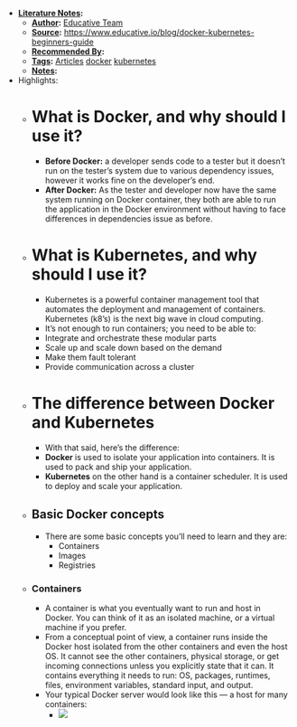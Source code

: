 - **[Literature Notes](<Literature Notes.md>):**
    - **[Author](<Author.md>):** [Educative Team](<Educative Team.md>)
    - **[Source](<Source.md>):** https://www.educative.io/blog/docker-kubernetes-beginners-guide
    - **[Recommended By](<Recommended By.md>):**
    - **[Tags](<Tags.md>):** [Articles](<Articles.md>) [docker](<docker.md>) [kubernetes](<kubernetes.md>)
    - **[Notes](<Notes.md>):**
- Highlights:
    - # What is Docker, and why should I use it?
        - **Before Docker:** a developer sends code to a tester but it doesn’t run on the tester’s system due to various dependency issues, however it works fine on the developer’s end.
        - **After Docker:** As the tester and developer now have the same system running on Docker container, they both are able to run the application in the Docker environment without having to face differences in dependencies issue as before.
    - # What is Kubernetes, and why should I use it?
        - Kubernetes is a powerful container management tool that automates the deployment and management of containers. Kubernetes (k8’s) is the next big wave in cloud computing.
        - It’s not enough to run containers; you need to be able to:
        - Integrate and orchestrate these modular parts
        - Scale up and scale down based on the demand
        - Make them fault tolerant
        - Provide communication across a cluster
    - # The difference between Docker and Kubernetes
        - With that said, here’s the difference:
        - **Docker** is used to isolate your application into containers. It is used to pack and ship your application.
        - **Kubernetes** on the other hand is a container scheduler. It is used to deploy and scale your application.
    - ## Basic Docker concepts
        - There are some basic concepts you’ll need to learn and they are:
            - Containers
            - Images
            - Registries
    - ### Containers
        - A container is what you eventually want to run and host in Docker. You can think of it as an isolated machine, or a virtual machine if you prefer.
        - From a conceptual point of view, a container runs inside the Docker host isolated from the other containers and even the host OS. It cannot see the other containers, physical storage, or get incoming connections unless you explicitly state that it can. It contains everything it needs to run: OS, packages, runtimes, files, environment variables, standard input, and output.
        - Your typical Docker server would look like this — a host for many containers:
            - ![](https://firebasestorage.googleapis.com/v0/b/firescript-577a2.appspot.com/o/imgs%2Fapp%2Fandyjgao%2Fotb69k6wmJ.png?alt=media&token=421eda4b-5975-440f-a6ca-1cb47ec7c372)
